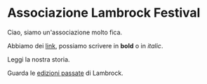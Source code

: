 # Associazione Lambrock Festival

Ciao, siamo un'associazione molto fica.

Abbiamo dei [link](https://www.mondodelleuova.it), possiamo scrivere in **bold** o in *italic*.

Leggi la nostra storia.

Guarda le [edizioni passate](/associazione/galleria) di Lambrock.
